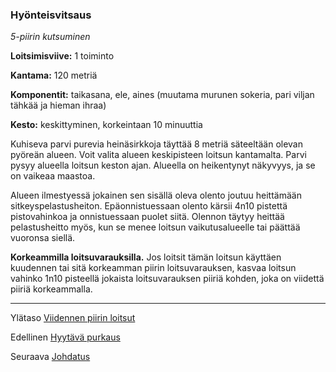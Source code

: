 ### Hyönteisvitsaus

*5-piirin kutsuminen*

**Loitsimisviive:** 1 toiminto

**Kantama:** 120 metriä

**Komponentit:** taikasana, ele, aines (muutama murunen sokeria, pari viljan tähkää ja hieman ihraa)

**Kesto:** keskittyminen, korkeintaan 10 minuuttia

Kuhiseva parvi purevia heinäsirkkoja täyttää 8 metriä säteeltään olevan pyöreän alueen. Voit valita alueen keskipisteen loitsun kantamalta. Parvi pysyy alueella loitsun keston ajan. Alueella on heikentynyt näkyvyys, ja se on vaikeaa maastoa.

Alueen ilmestyessä jokainen sen sisällä oleva olento joutuu heittämään sitkeyspelastusheiton. Epäonnistuessaan olento kärsii 4n10 pistettä pistovahinkoa ja onnistuessaan puolet siitä. Olennon täytyy heittää pelastusheitto myös, kun se menee loitsun vaikutusalueelle tai päättää vuoronsa siellä.

**Korkeammilla loitsuvarauksilla.** Jos loitsit tämän loitsun käyttäen kuudennen tai sitä korkeamman piirin loitsuvarauksen, kasvaa loitsun vahinko 1n10 pisteellä jokaista loitsuvarauksen piiriä kohden, joka on viidettä piiriä korkeammalla.

---

Ylätaso [Viidennen piirin loitsut](5_piirin_loitsut)

Edellinen [Hyytävä purkaus](Hyytävä_purkaus)

Seuraava [Johdatus](Johdatus)
